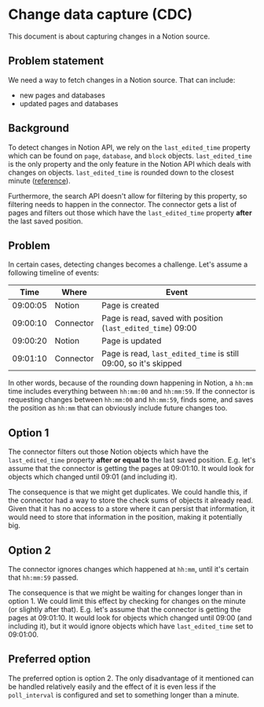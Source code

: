 # Change data capture (CDC)

This document is about capturing changes in a Notion source. 

## Problem statement
We need a way to fetch changes in a Notion source. That can include:
* new pages and databases
* updated pages and databases

## Background
To detect changes in Notion API, we rely on the `last_edited_time` property which can be found on `page`, `database`,
and `block` objects. `last_edited_time` is the only property and the only feature in the Notion API which deals with
changes on objects. `last_edited_time` is rounded down to the closest minute ([reference](https://developers.notion.com/changelog/last-edited-time-is-now-rounded-to-the-nearest-minute)).

Furthermore, the search API doesn't allow for filtering by this property, so filtering needs to happen in the connector. 
The connector gets a list of pages and filters out those which have the `last_edited_time` property **after** the last saved
position. 

##  Problem
In certain cases, detecting changes becomes a challenge. Let's assume a following timeline of events:

| Time     | Where     | Event                                                            |
|----------|-----------|------------------------------------------------------------------|
| 09:00:05 | Notion    | Page is created                                                  |
| 09:00:10 | Connector | Page is read, saved with position (`last_edited_time`) 09:00     |
| 09:00:20 | Notion    | Page is updated                                                  |
| 09:01:10 | Connector | Page is read, `last_edited_time` is still 09:00, so it's skipped |

In other words, because of the rounding down happening in Notion, a `hh:mm` time includes everything between 
`hh:mm:00` and `hh:mm:59`. If the connector is requesting changes between `hh:mm:00` and `hh:mm:59`, finds some, and saves 
the position as `hh:mm` that can obviously include future changes too.


## Option 1
The connector filters out those Notion objects which have the `last_edited_time` property **after or equal to** the last saved
position. E.g. let's assume that the connector is getting the pages at 09:01:10. It would look for objects which changed 
until 09:01 (and including it).

The consequence is that we might get duplicates. We could handle this, if the connector had a way to store the check sums
of objects it already read. Given that it has no access to a store where it can persist that information, it would need
to store that information in the position, making it potentially big.

## Option 2
The connector ignores changes which happened at `hh:mm`, until it's certain that `hh:mm:59` passed.

The consequence is that we might be waiting for changes longer than in option 1. We could limit this effect by checking
for changes on the minute (or slightly after that). E.g. let's assume that the connector is getting the pages at 09:01:10. 
It would look for objects which changed until 09:00 (and including it), but it would ignore objects which have `last_edited_time`
set to 09:01:00.

## Preferred option
The preferred option is option 2. The only disadvantage of it mentioned can be handled relatively easily and the effect 
of it is even less if the `poll_interval` is configured and set to something longer than a minute.
